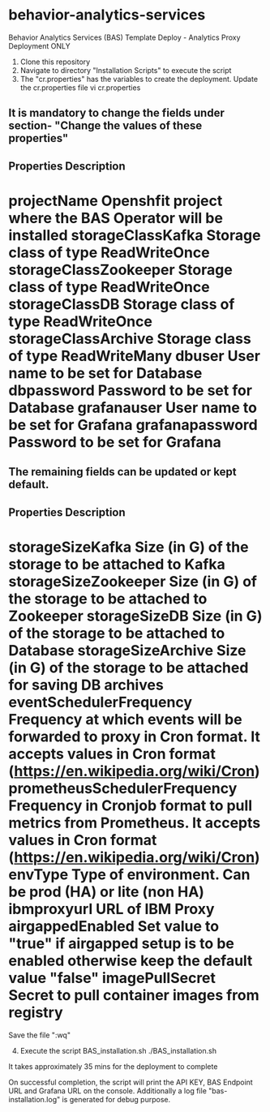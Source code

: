 # behavior-analytics-services
Behavior Analytics Services (BAS) Template Deploy - Analytics Proxy Deployment ONLY 

1. Clone this repository
2. Navigate to directory "Installation Scripts" to execute the script
3. The "cr.properties" has the variables to create the deployment. Update the cr.properties file
vi cr.properties

It is mandatory to change the fields under section- "Change the values of these properties"
----------------------------------------------------------------------------------
Properties	            Description
----------------------------------------------------------------------------------
projectName	            Openshfit project where the BAS Operator will be installed
storageClassKafka	      Storage class of type ReadWriteOnce
storageClassZookeeper	  Storage class of type ReadWriteOnce
storageClassDB	        Storage class of type ReadWriteOnce
storageClassArchive	    Storage class of type ReadWriteMany
dbuser	                User name to be set for Database
dbpassword  	          Password to be set for Database
grafanauser	            User name to be set for Grafana
grafanapassword	        Password to be set for Grafana
===
The remaining fields can be updated or kept default.
----------------------------------------------------------------------------------
Properties	                  Description
----------------------------------------------------------------------------------
storageSizeKafka	            Size (in G) of the storage to be attached to Kafka
storageSizeZookeeper	        Size (in G) of the storage to be attached to Zookeeper
storageSizeDB	                Size (in G) of the storage to be attached to Database
storageSizeArchive	          Size (in G) of the storage to be attached for saving DB archives
eventSchedulerFrequency	      Frequency at which events will be forwarded to proxy in Cron format. It accepts values in Cron format (https://en.wikipedia.org/wiki/Cron)
prometheusSchedulerFrequency	Frequency in Cronjob format to pull metrics from Prometheus. It accepts values in Cron format (https://en.wikipedia.org/wiki/Cron)
envType	                      Type of environment. Can be prod (HA) or lite (non HA)
ibmproxyurl	                  URL of IBM Proxy
airgappedEnabled	            Set value to "true" if airgapped setup is to be enabled otherwise keep the default value "false"
imagePullSecret           	  Secret to pull container images from registry
===
Save the file ":wq"

4. Execute the script BAS_installation.sh
./BAS_installation.sh

It takes approximately 35 mins for the deployment to complete

On successful completion, the script will print the API KEY, BAS Endpoint URL and Grafana URL on the console.
Additionally a log file "bas-installation.log" is generated for debug purpose.

